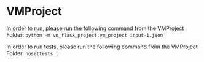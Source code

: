 # VMProject
 
In order to run, please run the following command from the VMProject Folder:
```python -m vm_flask_project.vm_project input-1.json``` 

In order to run tests, please run the following command from the VMProject Folder:
```nosettests .```